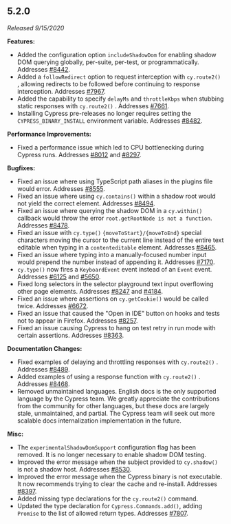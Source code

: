 ## 5.2.0

_Released 9/15/2020_

**Features:**

- Added the configuration option `includeShadowDom` for enabling shadow DOM
  querying globally, per-suite, per-test, or programmatically. Addresses
  [#8442](https://github.com/cypress-io/cypress/issues/8442).
- Added a `followRedirect` option to request interception with
  `cy.route2()` , allowing redirects to be followed before continuing to
  response interception. Addresses
  [#7967](https://github.com/cypress-io/cypress/issues/7967).
- Added the capability to specify `delayMs` and `throttleKbps` when stubbing
  static responses with `cy.route2()` . Addresses
  [#7661](https://github.com/cypress-io/cypress/issues/7661).
- Installing Cypress pre-releases no longer requires setting the
  `CYPRESS_BINARY_INSTALL` environment variable. Addresses
  [#8482](https://github.com/cypress-io/cypress/issues/8482).

**Performance Improvements:**

- Fixed a performance issue which led to CPU bottlenecking during Cypress runs.
  Addresses [#8012](https://github.com/cypress-io/cypress/issues/8012) and
  [#8297](https://github.com/cypress-io/cypress/issues/8297).

**Bugfixes:**

- Fixed an issue where using TypeScript path aliases in the plugins file would
  error. Addresses [#8555](https://github.com/cypress-io/cypress/issues/8555).
- Fixed an issue where using `cy.contains()` within a shadow root would not
  yield the correct element. Addresses
  [#8494](https://github.com/cypress-io/cypress/issues/8494).
- Fixed an issue where querying the shadow DOM in a `cy.within()` callback would
  throw the error `root.getRootNode is not a function`. Addresses
  [#8478](https://github.com/cypress-io/cypress/issues/8478).
- Fixed an issue with `cy.type()` `{moveToStart}/{moveToEnd}` special characters
  moving the cursor to the current line instead of the entire text editable when
  typing in a `contenteditable` element. Addresses
  [#8465](https://github.com/cypress-io/cypress/issues/8465).
- Fixed an issue where typing into a manually-focused number input would prepend
  the number instead of appending it. Addresses
  [#7170](https://github.com/cypress-io/cypress/issues/7170).
- `cy.type()` now fires a `KeyboardEvent` event instead of an `Event` event.
  Addresses [#6125](https://github.com/cypress-io/cypress/issues/6125) and
  [#5650](https://github.com/cypress-io/cypress/issues/5650).
- Fixed long selectors in the selector playground text input overflowing other
  page elements. Addresses
  [#8247](https://github.com/cypress-io/cypress/issues/8247) and
  [#4184](https://github.com/cypress-io/cypress/issues/4184).
- Fixed an issue where assertions on `cy.getCookie()` would be called twice.
  Addresses [#6672](https://github.com/cypress-io/cypress/issues/6672).
- Fixed an issue that caused the "Open in IDE" button on hooks and tests not to
  appear in Firefox. Addresses
  [#8257](https://github.com/cypress-io/cypress/issues/8257).
- Fixed an issue causing Cypress to hang on test retry in run mode with certain
  assertions. Addresses
  [#8363](https://github.com/cypress-io/cypress/issues/8363).

**Documentation Changes:**

- Fixed examples of delaying and throttling responses with
  `cy.route2()` . Addresses
  [#8489](https://github.com/cypress-io/cypress/issues/8489).
- Added examples of using a response function with `cy.route2()` .
  Addresses [#8468](https://github.com/cypress-io/cypress/issues/8468).
- Removed unmaintained languages. English docs is the only supported language by
  the Cypress team. We greatly appreciate the contributions from the community
  for other languages, but these docs are largely stale, unmaintained, and
  partial. The Cypress team will seek out more scalable docs internalization
  implementation in the future.

**Misc:**

- The `experimentalShadowDomSupport` configuration flag has been removed. It is
  no longer necessary to enable shadow DOM testing.
- Improved the error message when the subject provided to `cy.shadow()` is not a
  shadow host. Addresses
  [#8530](https://github.com/cypress-io/cypress/issues/8530).
- Improved the error message when the Cypress binary is not executable. It now
  recommends trying to clear the cache and re-install. Addresses
  [#8397](https://github.com/cypress-io/cypress/issues/8397).
- Added missing type declarations for the `cy.route2()`  command.
- Updated the type declaration for `Cypress.Commands.add()`, adding `Promise` to
  the list of allowed return types. Addresses
  [#7807](https://github.com/cypress-io/cypress/issues/7807).
